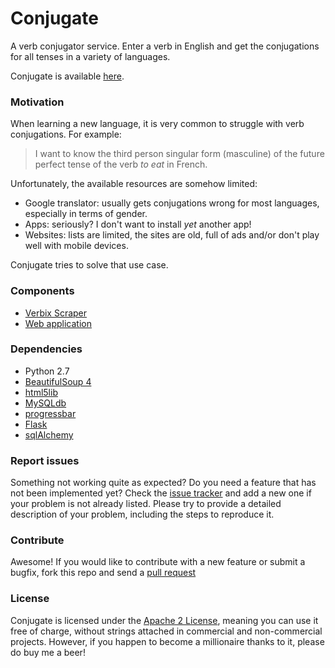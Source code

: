 # Conjugate

A verb conjugator service. Enter a verb in English and get the conjugations for all tenses in a variety of languages.

Conjugate is available [here](http://saltares.com/conjugate).

### Motivation

When learning a new language, it is very common to struggle with verb conjugations. For example:

> I want to know the third person singular form (masculine) of the future perfect tense of the verb *to eat* in French.

Unfortunately, the available resources are somehow limited:

* Google translator: usually gets conjugations wrong for most languages, especially in terms of gender.
* Apps: seriously? I don't want to install *yet* another app!
* Websites: lists are limited, the sites are old, full of ads and/or don't play well with mobile devices.

Conjugate tries to solve that use case.

### Components

* [Verbix Scraper](https://github.com/siondream/conjugate/tree/master/scraping)
* [Web application](https://github.com/saltares/conjugate/tree/master/site)

### Dependencies

* Python 2.7
* [BeautifulSoup 4](http://www.crummy.com/software/BeautifulSoup/)
* [html5lib](https://pypi.python.org/pypi/html5lib)
* [MySQLdb](https://pypi.python.org/pypi/MySQL-python)
* [progressbar](https://pypi.python.org/pypi/progressbar/2.2)
* [Flask](http://flask.pocoo.org/)
* [sqlAlchemy](http://www.sqlalchemy.org/)

### Report issues

Something not working quite as expected? Do you need a feature that has not been implemented yet? Check the [issue tracker](https://github.com/siondream/conjugate/issues) and add a new one if your problem is not already listed. Please try to provide a detailed description of your problem, including the steps to reproduce it.

### Contribute

Awesome! If you would like to contribute with a new feature or submit a bugfix, fork this repo and send a [pull request](https://github.com/siondream/conjugate/pulls)

### License

Conjugate is licensed under the [Apache 2 License](https://github.com/siondream/conjugate/blob/master/LICENSE), meaning you can use it free of charge, without strings attached in commercial and non-commercial projects. However, if you happen to become a millionaire thanks to it, please do buy me a beer!
